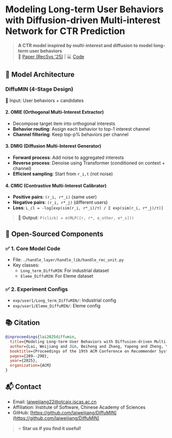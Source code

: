 # Modeling Long-term User Behaviors with Diffusion-driven Multi-interest Network for CTR Prediction

> **A CTR model inspired by multi-interest and diffusion to model long-term user behaviors**  
> 🔗 [Paper (RecSys '25)](https://doi.org/10.1145/3705328.3748045) | 💻 [Code](https://github.com/laiweijiang/DiffuMIN)

## 🧱 Model Architecture

### DiffuMIN (4-Stage Design)

📌 Input:  User behaviors + candidates  

#### 2. **OMIE (Orthogonal Multi-Interest Extractor)**
- Decompose target item into orthogonal interests
- **Behavior routing**: Assign each behavior to top-1 interest channel
- **Channel filtering**: Keep top-p% behaviors per channel

#### 3. **DMIG (Diffusion Multi-Interest Generator)**
- **Forward process**: Add noise to aggregated interests
- **Reverse process**: Denoise using Transformer (conditioned on context + channel)
- **Efficient sampling**: Start from `r_i,t` (not noise)

#### 4. **CMIC (Contrastive Multi-Interest Calibrator)**
- **Positive pairs**: `(r_i, r*_i)` (same user)
- **Negative pairs**: `(r_i, r*_j)` (different users)
- **Loss**: `L_cl = -log[exp(sim(r_i, r*_i)/τ) / Σ exp(sim(r_i, r*_j)/τ)]`

> 📌 **Output**: `P(click) = σ(MLP([r, r*, e_other, e*_s]))`

## 📁 Open-Sourced Components

### ✅ 1. Core Model Code
- File: `./handle_layer/handle_lib/handle_rec_unit.py`
- Key classes:
  - `Long_term_DiffuMIN`: For industrial dataset
  - `Eleme_DiffuMIN`: For Eleme dataset

### ✅ 2. Experiment Configs
- `exp/user1/Long_term_DiffuMIN/`: Industrial config
- `exp/user1/Eleme_DiffuMIN/`: Eleme config

## 📚 Citation
```bibtex
@inproceedings{lai2025diffumin,
  title={Modeling Long-term User Behaviors with Diffusion-driven Multi-interest Network for CTR Prediction},
  author={Lai, Weijiang and Jin, Beihong and Zhang, Yapeng and Zheng, Yiyuan and Zhao, Rui and Dong, Jian and Lei, Jun and Wang, Xingxing},
  booktitle={Proceedings of the 19th ACM Conference on Recommender Systems (RecSys '25)},
  pages={289--298},
  year={2025},
  organization={ACM}
}
```

## 📬 Contact
- Email: laiweijiang22@otcaix.iscas.ac.cn
- Affiliation: Institute of Software, Chinese Academy of Sciences
- GitHub: [https://github.com/laiweijiang/DiffuMIN](https://github.com/laiweijiang/DiffuMIN)

> ⭐ **Star us if you find it useful!**

